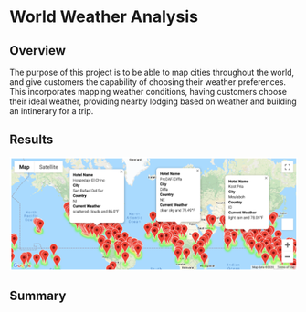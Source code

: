 # World Weather Analysis
## Overview
The purpose of this project is to be able to map cities throughout the world, and give customers the capability of choosing their weather preferences. This incorporates mapping weather conditions, having customers choose their ideal weather, providing nearby lodging based on weather and building an intinerary for a trip. 
## Results 

![WeatherPy_vacation_map](Vacation_Search/WeatherPy_vacation_map.png)



## Summary 
